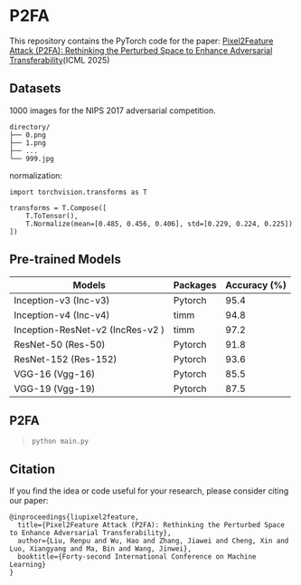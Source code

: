 # P2FA
This repository contains the PyTorch code for the paper: [Pixel2Feature Attack (P2FA): Rethinking the Perturbed Space to Enhance Adversarial Transferability](https://openreview.net/forum?id=bPJo5uSkOJ)(ICML 2025)
## Datasets
1000 images for the NIPS 2017 adversarial competition.
```
directory/
├── 0.png
├── 1.png
├── ...
└── 999.jpg
```
normalization:
```
import torchvision.transforms as T

transforms = T.Compose([
    T.ToTensor(),
    T.Normalize(mean=[0.485, 0.456, 0.406], std=[0.229, 0.224, 0.225])
])
```
## Pre-trained Models
| Models                                        | Packages | Accuracy (%) | 
|-----------------------------------------------|----------|--------------|
| Inception-v3 (Inc-v3)                         | Pytorch  | 95.4         |
| Inception-v4 (Inc-v4)                         | timm     | 94.8         |
| Inception-ResNet-v2 (IncRes-v2  )             | timm     | 97.2         | 
| ResNet-50 (Res-50)                            | Pytorch  | 91.8         |
| ResNet-152 (Res-152)                          | Pytorch  | 93.6         |
| VGG-16 (Vgg-16)                               | Pytorch  | 85.5         |
| VGG-19 (Vgg-19)                               | Pytorch  | 87.5         |
## P2FA

> `python main.py `

## Citation
If you find the idea or code useful for your research, please consider citing our paper:
```
@inproceedings{liupixel2feature,
  title={Pixel2Feature Attack (P2FA): Rethinking the Perturbed Space to Enhance Adversarial Transferability},
  author={Liu, Renpu and Wu, Hao and Zhang, Jiawei and Cheng, Xin and Luo, Xiangyang and Ma, Bin and Wang, Jinwei},
  booktitle={Forty-second International Conference on Machine Learning}
}
```
